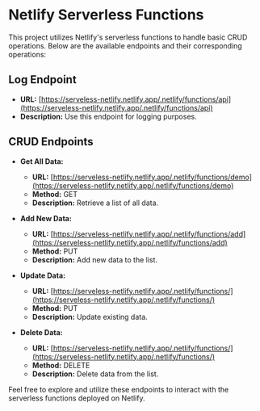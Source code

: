 # Netlify Serverless Functions

This project utilizes Netlify's serverless functions to handle basic CRUD operations. Below are the available endpoints and their corresponding operations:

## Log Endpoint

- **URL:** [https://serveless-netlify.netlify.app/.netlify/functions/api](https://serveless-netlify.netlify.app/.netlify/functions/api)
- **Description:** Use this endpoint for logging purposes.

## CRUD Endpoints

- **Get All Data:**
  - **URL:** [https://serveless-netlify.netlify.app/.netlify/functions/demo](https://serveless-netlify.netlify.app/.netlify/functions/demo)
  - **Method:** GET
  - **Description:** Retrieve a list of all data.

- **Add New Data:**
  - **URL:** [https://serveless-netlify.netlify.app/.netlify/functions/add](https://serveless-netlify.netlify.app/.netlify/functions/add)
  - **Method:** PUT
  - **Description:** Add new data to the list.

- **Update Data:**
  - **URL:** [https://serveless-netlify.netlify.app/.netlify/functions/](https://serveless-netlify.netlify.app/.netlify/functions/)
  - **Method:** PUT
  - **Description:** Update existing data.

- **Delete Data:**
  - **URL:** [https://serveless-netlify.netlify.app/.netlify/functions/](https://serveless-netlify.netlify.app/.netlify/functions/)
  - **Method:** DELETE
  - **Description:** Delete data from the list.

Feel free to explore and utilize these endpoints to interact with the serverless functions deployed on Netlify.
